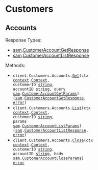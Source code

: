 # Customers

## Accounts

Response Types:

- <a href="https://pkg.go.dev/github.com/DefinitelyATestOrg/sam-go/v3">sam</a>.<a href="https://pkg.go.dev/github.com/DefinitelyATestOrg/sam-go/v3#CustomerAccountGetResponse">CustomerAccountGetResponse</a>
- <a href="https://pkg.go.dev/github.com/DefinitelyATestOrg/sam-go/v3">sam</a>.<a href="https://pkg.go.dev/github.com/DefinitelyATestOrg/sam-go/v3#CustomerAccountListResponse">CustomerAccountListResponse</a>

Methods:

- <code title="get /v1/customers/{customerId}/accounts/{accountId}">client.Customers.Accounts.<a href="https://pkg.go.dev/github.com/DefinitelyATestOrg/sam-go/v3#CustomerAccountService.Get">Get</a>(ctx <a href="https://pkg.go.dev/context">context</a>.<a href="https://pkg.go.dev/context#Context">Context</a>, customerID <a href="https://pkg.go.dev/builtin#string">string</a>, accountID <a href="https://pkg.go.dev/builtin#string">string</a>, query <a href="https://pkg.go.dev/github.com/DefinitelyATestOrg/sam-go/v3">sam</a>.<a href="https://pkg.go.dev/github.com/DefinitelyATestOrg/sam-go/v3#CustomerAccountGetParams">CustomerAccountGetParams</a>) (<a href="https://pkg.go.dev/github.com/DefinitelyATestOrg/sam-go/v3">sam</a>.<a href="https://pkg.go.dev/github.com/DefinitelyATestOrg/sam-go/v3#CustomerAccountGetResponse">CustomerAccountGetResponse</a>, <a href="https://pkg.go.dev/builtin#error">error</a>)</code>
- <code title="get /v1/customers/{customerId}/accounts">client.Customers.Accounts.<a href="https://pkg.go.dev/github.com/DefinitelyATestOrg/sam-go/v3#CustomerAccountService.List">List</a>(ctx <a href="https://pkg.go.dev/context">context</a>.<a href="https://pkg.go.dev/context#Context">Context</a>, customerID <a href="https://pkg.go.dev/builtin#string">string</a>, params <a href="https://pkg.go.dev/github.com/DefinitelyATestOrg/sam-go/v3">sam</a>.<a href="https://pkg.go.dev/github.com/DefinitelyATestOrg/sam-go/v3#CustomerAccountListParams">CustomerAccountListParams</a>) (<a href="https://pkg.go.dev/github.com/DefinitelyATestOrg/sam-go/v3">sam</a>.<a href="https://pkg.go.dev/github.com/DefinitelyATestOrg/sam-go/v3#CustomerAccountListResponse">CustomerAccountListResponse</a>, <a href="https://pkg.go.dev/builtin#error">error</a>)</code>
- <code title="post /v1/customers/{customerId}/accounts/{accountId}/close">client.Customers.Accounts.<a href="https://pkg.go.dev/github.com/DefinitelyATestOrg/sam-go/v3#CustomerAccountService.Close">Close</a>(ctx <a href="https://pkg.go.dev/context">context</a>.<a href="https://pkg.go.dev/context#Context">Context</a>, customerID <a href="https://pkg.go.dev/builtin#string">string</a>, accountID <a href="https://pkg.go.dev/builtin#string">string</a>, body <a href="https://pkg.go.dev/github.com/DefinitelyATestOrg/sam-go/v3">sam</a>.<a href="https://pkg.go.dev/github.com/DefinitelyATestOrg/sam-go/v3#CustomerAccountCloseParams">CustomerAccountCloseParams</a>) <a href="https://pkg.go.dev/builtin#error">error</a></code>
